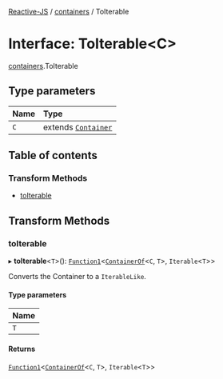 [Reactive-JS](../README.md) / [containers](../modules/containers.md) / ToIterable

# Interface: ToIterable<C\>

[containers](../modules/containers.md).ToIterable

## Type parameters

| Name | Type |
| :------ | :------ |
| `C` | extends [`Container`](containers.Container.md) |

## Table of contents

### Transform Methods

- [toIterable](containers.ToIterable.md#toiterable)

## Transform Methods

### toIterable

▸ **toIterable**<`T`\>(): [`Function1`](../modules/functions.md#function1)<[`ContainerOf`](../modules/containers.md#containerof)<`C`, `T`\>, `Iterable`<`T`\>\>

Converts the Container to a `IterableLike`.

#### Type parameters

| Name |
| :------ |
| `T` |

#### Returns

[`Function1`](../modules/functions.md#function1)<[`ContainerOf`](../modules/containers.md#containerof)<`C`, `T`\>, `Iterable`<`T`\>\>
